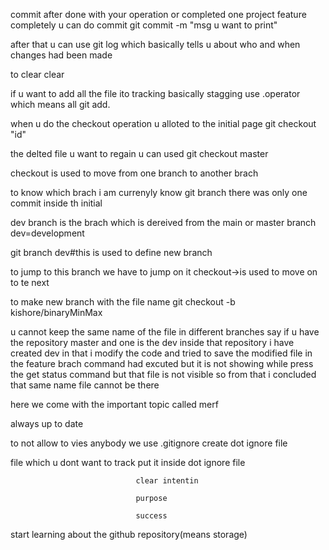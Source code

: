 commit 
after done with your operation or completed one project feature completely u can do commit 
git commit -m "msg u want to print"

after that u can use 
git log 
which basically tells u about who and when changes had been made 

to clear 
clear

if u want to add all the file ito tracking basically stagging use .operator which means all 
git add.

when u do the checkout operation u alloted to the initial page 
git checkout "id"       

the delted file u want to regain u can used
git checkout master

checkout is used to move from one branch to another brach

to know which brach i am currenyly know 
git branch
there was only one commit inside th initial 

dev branch is the brach which is dereived from the main or master branch  
dev=development

git branch dev#this is used to define new branch 

to jump to this branch we have to jump on it 
checkout->is used to move on to te next 

to make new branch with the file name
git checkout -b kishore/binaryMinMax

u cannot keep the same name of the file in different branches 
say if u have the repository master and one is the dev inside that repository i have created dev in that i modify the code and tried to save the modified file in the feature brach command had excuted but it is not showing while press the get status command but that file is not visible so from that i concluded that same name file cannot be there 

here we come with the important topic called merf


always up to date


to not allow to vies anybody we use .gitignore
create dot ignore file 

file which u dont want to track put it inside dot ignore file 

                                clear intentin 

                                purpose 

                                success 

start learning about the github
repository(means storage)


